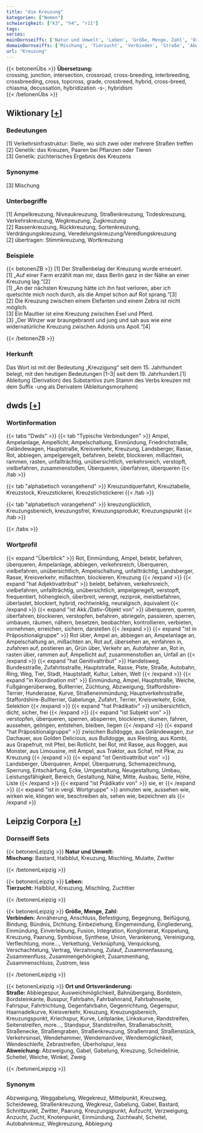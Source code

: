 ```yaml
---
title: "die Kreuzung"
kategorien: ["Nomen"]
schwierigkeit: ["k3", "h4", "r11"]
tags:
series:
mainDornseiffs: ['Natur und Umwelt', 'Leben', 'Größe, Menge, Zahl', 'Ort und Ortsveränderung']
domainDornseiffs: ['Mischung', 'Tierzucht', 'Verbinden', 'Straße', 'Abweichung']
url: "Kreuzung"
---
```


{{< betonenÜbs >}}
**Übersetzung:**  
crossing, junction, intersection, crossroad, cross-breeding, interbreeding, crossbreeding, cross, topcross, grade, crossbreed, hybrid, cross-breed, chiasma, decussation, hybridization -s-, hybridism  
{{< /betonenÜbs >}}

## Wiktionary [[+](https://de.wiktionary.org/wiki/Kreuzung)]

### Bedeutungen
[1] Verkehrsinfrastruktur: Stelle, wo sich zwei oder mehrere Straßen treffen  
[2] Genetik: das Kreuzen, Paaren bei Pflanzen oder Tieren  
[3] Genetik: züchterisches Ergebnis des Kreuzens  

### Synonyme
[3] Mischung  

### Unterbegriffe
[1] Ampelkreuzung, Niveaukreuzung, Straßenkreuzung, Todeskreuzung, Verkehrskreuzung, Wegkreuzung, Zugkreuzung  
[2] Rassenkreuzung, Rückkreuzung, Sortenkreuzung, Verdrängungskreuzung, Veredelungskreuzung/Veredlungskreuzung  
[2] übertragen: Stimmkreuzung, Wortkreuzung  

### Beispiele
{{< betonenZB >}}
[1] Der Straßenbelag der Kreuzung wurde erneuert.  
[1] „Auf einer Farm erzählt man mir, dass Berlin ganz in der Nähe an einer Kreuzung lag.“[2]  
[1] „An der nächsten Kreuzung hätte ich ihn fast verloren, aber ich quetschte mich noch durch, als die Ampel schon auf Rot sprang.“[3]  
[2] Die Kreuzung zwischen einem Elefanten und einem Zebra ist nicht möglich.  
[3] Ein Maultier ist eine Kreuzung zwischen Esel und Pferd.  
[3] „Der Winzer war braungebrannt und jung und sah aus wie eine widernatürliche Kreuzung zwischen Adonis uns Apoll.“[4]  

{{< /betonenZB >}}
### Herkunft
Das Wort ist mit der Bedeutung „Kreuzigung“ seit dem 15. Jahrhundert belegt, mit den heutigen Bedeutungen [1–3] seit dem 19. Jahrhundert.[1]  
Ableitung (Derivation) des Substantivs zum Stamm des Verbs kreuzen mit dem Suffix -ung als Derivatem (Ableitungsmorphem)  



## dwds [[+](https://www.dwds.de/wb/Kreuzung)]

### Wortinformation
{{< tabs "Dwds" >}}
{{< tab "Typische Verbindungen" >}}
Ampel, Ampelanlage, Ampellicht, Ampelschaltung, Einmündung, Friedrichstraße, Geländewagen, Hauptstraße, Kreisverkehr, Kreuzung, Landsberger, Rasse, Rot, abbiegen, ampelgeregelt, befahren, belebt, blockieren, mißachten, rammen, rasten, unfallträchtig, unübersichtlich, verkehrsreich, verstopft, vielbefahren, zusammenstoßen, Überqueren, überfahren, überqueren
{{< /tab >}}

{{< tab "alphabetisch vorangehend" >}}
Kreuzundquerfahrt, Kreuztabelle, Kreuzstock, Kreuzstickerei, Kreuzstichstickerei
{{< /tab >}}

{{< tab "alphabetisch vorangehend" >}}
kreuzunglücklich, Kreuzungsbereich, kreuzungsfrei, Kreuzungsprodukt, Kreuzungspunkt
{{< /tab >}}

{{< /tabs >}}

### Wortprofil
{{< expand "Überblick" >}} Rot, Einmündung, Ampel, belebt, befahren, überqueren, Ampelanlage, abbiegen, verkehrsreich, Überqueren, vielbefahren, unübersichtlich, Ampelschaltung, unfallträchtig, Landsberger, Rasse, Kreisverkehr, mißachten, blockieren, Kreuzung {{< /expand >}}
{{< expand "hat Adjektivattribut" >}} belebt, befahren, verkehrsreich, vielbefahren, unfallträchtig, unübersichtlich, ampelgeregelt, verstopft, frequentiert, höhengleich, überbreit, verengt, reziprok, meistbefahren, überlastet, blockiert, hybrid, rechtwinklig, neuralgisch, äquivalent {{< /expand >}}
{{< expand "ist Akk./Dativ-Objekt von" >}} überqueren, queren, überfahren, blockieren, verstopfen, befahren, abriegeln, passieren, sperren, umbauen, räumen, nähern, besetzen, beobachten, kontrollieren, verbieten, vornehmen, erreichen, sichern, darstellen {{< /expand >}}
{{< expand "ist in Präpositionalgruppe" >}} Rot über, Ampel an, abbiegen an, Ampelanlage an, Ampelschaltung an, mißachten an, Rot auf, übersehen an, einfahren in, zufahren auf, postieren an, Grün über, Verkehr an, Autofahrer an, Rot in, rasten über, rammen auf, Ampellicht auf, zusammenstoßen an, Unfall an {{< /expand >}}
{{< expand "hat Genitivattribut" >}} Handelsweg, Bundesstraße, Zufahrtsstraße, Hauptstraße, Rasse, Piste, Straße, Autobahn, Ring, Weg, Tier, Stadt, Hauptstadt, Kultur, Leben, Welt {{< /expand >}}
{{< expand "in Koordination mit" >}} Einmündung, Ampel, Hauptstraße, Weiche, Fußgängerüberweg, Bullterrier, Züchtung, Abzweigung, Staffordshire-Terrier, Hunderasse, Kurve, Straßeneinmündung, Hauptverkehrsstraße, Staffordshire-Bullterrier, Gabelunge, Zufahrt, Terrier, Kreisverkehr, Ecke, Selektion {{< /expand >}}
{{< expand "hat Prädikativ" >}} unübersichtlich, dicht, sicher, frei {{< /expand >}}
{{< expand "ist Subjekt von" >}} verstopfen, überqueren, sperren, absperren, blockieren, räumen, fahren, aussehen, gelingen, entstehen, bleiben, liegen {{< /expand >}}
{{< expand "hat Präpositionalgruppe" >}} zwischen Bulldogge, aus Geländewagen, zur Dachauer, aus Golden Delicious, aus Bulldogge, aus Riesling, aus Kombi, aus Grapefruit, mit Pfeil, bei Rotlicht, bei Rot, mit Rasse, aus Roggen, aus Monster, aus Limousine, mit Ampel, aus Traktor, aus Schaf, mit Pkw, zu Kreuzung {{< /expand >}}
{{< expand "ist Genitivattribut von" >}} Landsberger, Überqueren, Ampel, Überquerung, Schemazeichnung, Sperrung, Entschärfung, Ecke, Umgestaltung, Neugestaltung, Umbau, Leistungsfähigkeit, Bereich, Gestaltung, Nähe, Mitte, Ausbau, Seite, Höhe, Liste {{< /expand >}}
{{< expand "ist Prädikativ von" >}} sie, er {{< /expand >}}
{{< expand "ist in vergl. Wortgruppe" >}} anmuten wie, aussehen wie, wirken wie, klingen wie, beschreiben als, sehen wie, bezeichnen als {{< /expand >}}

## Leipzig Corpora [[+](https://corpora.uni-leipzig.de/en/res?word=Kreuzung&corpusId=deu_newscrawl-public_2018)]

### Dornseiff Sets
{{< betonenLeipzig >}}
**Natur und Umwelt:**  
**Mischung:** Bastard, Halbblut, Kreuzung, Mischling, Mulatte, Zwitter  

{{< /betonenLeipzig >}}


{{< betonenLeipzig >}}
**Leben:**  
**Tierzucht:** Halbblut, Kreuzung, Mischling, Zuchttier  

{{< /betonenLeipzig >}}


{{< betonenLeipzig >}}
**Größe, Menge, Zahl:**  
**Verbinden:** Annäherung, Anschluss, Befestigung, Begegnung, Beifügung, Bindung, Bündnis, Dichtung, Einbeziehung, Eingemeindung, Eingliederung, Einmündung, Einverleibung, Fusion, Integration, Konglomerat, Koppelung, Kreuzung, Paarung, Symbiose, Synthese, Union, Verankerung, Vereinigung, Verflechtung, more..., Verkettung, Verknüpfung, Verquickung, Verschachtelung, Vertrag, Verzahnung, Zulauf, Zusammenfassung, Zusammenfluss, Zusammengehörigkeit, Zusammenhang, Zusammenschluss, Zustrom, less  

{{< /betonenLeipzig >}}


{{< betonenLeipzig >}}
**Ort und Ortsveränderung:**  
**Straße:** Abbiegespur, Ausweichmöglichkeit, Bahnübergang, Bordstein, Bordsteinkante, Busspur, Fahrbahn, Fahrbahnrand, Fahrbahnseite, Fahrspur, Fahrtrichtung, Gegenfahrbahn, Gegenrichtung, Gegenspur, Haarnadelkurve, Kreisverkehr, Kreuzung, Kreuzungsbereich, Kreuzungspunkt, Kriechspur, Kurve, Leitplanke, Linkskurve, Randstreifen, Seitenstreifen, more..., Standspur, Standstreifen, Straßenabschnitt, Straßenecke, Straßengraben, Straßenkreuzung, Straßenrand, Straßenstück, Verkehrsinsel, Wendehammer, Wendemanöver, Wendemöglichkeit, Wendeschleife, Zebrastreifen, Überholspur, less  
**Abweichung:** Abzweigung, Gabel, Gabelung, Kreuzung, Scheidelinie, Scheitel, Weiche, Winkel, Zweig  

{{< /betonenLeipzig >}}

### Synonym
Abzweigung, Weggabelung, Wegekreuz, Mittelpunkt, Kreuzweg, Scheideweg, Straßenkreuzung, Wegkreuz, Gabelung, Gabel, Bastard, Schnittpunkt, Zwitter, Paarung, Kreuzungspunkt, Aufzucht, Verzweigung, Anzucht, Zucht, Knotenpunkt, Einmündung, Zuchtwahl, Scheitel, Autobahnkreuz, Wegkreuzung, Abbiegung

